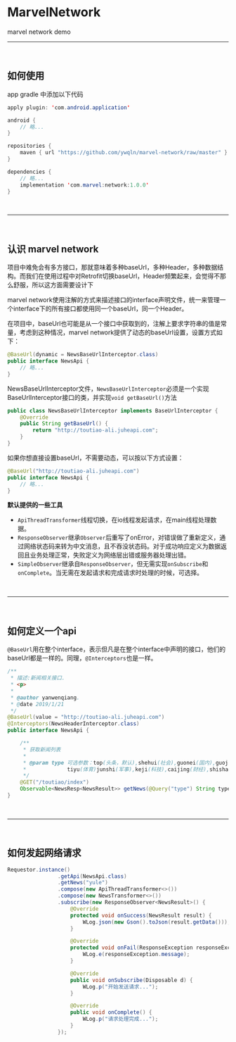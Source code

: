 # MarvelNetwork
marvel network demo

---

<br/>

## 如何使用

app gradle 中添加以下代码

``` java
apply plugin: 'com.android.application'

android {
    // 略...
}

repositories {
    maven { url "https://github.com/ywqln/marvel-network/raw/master" }
}

dependencies {
    // 略...
    implementation 'com.marvel:network:1.0.0'
}
```
<br/>

---

<br/>

## 认识 marvel network
项目中难免会有多方接口，那就意味着多种baseUrl，多种Header，多种数据结构。而我们在使用过程中对Retrofit切换baseUrl，Header频繁起来，会觉得不那么舒服，所以这方面需要设计下<br/>

marvel network使用注解的方式来描述接口的interface声明文件，统一来管理一个interface下的所有接口都使用同一个baseUrl，同一个Header。<br/>

在项目中，baseUrl也可能是从一个接口中获取到的，注解上要求字符串的值是常量，考虑到这种情况，marvel network提供了动态的baseUrl设置，设置方式如下：
``` java
@BaseUrl(dynamic = NewsBaseUrlInterceptor.class)
public interface NewsApi {
    // 略...
}
```
NewsBaseUrlInterceptor文件，`NewsBaseUrlInterceptor`必须是一个实现BaseUrlInterceptor接口的类，并实现`void getBaseUrl()`方法
``` java
public class NewsBaseUrlInterceptor implements BaseUrlInterceptor {
    @Override
    public String getBaseUrl() {
        return "http://toutiao-ali.juheapi.com";
    }
}
```

如果你想直接设置baseUrl，不需要动态，可以按以下方式设置：

``` java
@BaseUrl("http://toutiao-ali.juheapi.com")
public interface NewsApi {
    // 略...
}
```

**默认提供的一些工具**
- `ApiThreadTransformer`线程切换，在io线程发起请求，在main线程处理数据。
- `ResponseObserver`继承`Observer`后重写了onError，对错误做了重新定义，通过网络状态码来转为中文消息，且不吞没状态码。对于成功响应定义为数据返回且业务处理正常，失败定义为网络层出错或服务器处理出错。
- `SimpleObserver`继承自`ResponseObserver`，但无需实现`onSubscribe`和`onComplete`。当无需在发起请求和完成请求时处理的时候，可选择。

<br/>

---

<br/>



## 如何定义一个api

`@BaseUrl`用在整个interface，表示但凡是在整个interface中声明的接口，他们的baseUrl都是一样的。同理，`@Interceptors`也是一样。

``` java
/**
 * 描述:新闻相关接口.
 * <p>
 *
 * @author yanwenqiang.
 * @date 2019/1/21
 */
@BaseUrl(value = "http://toutiao-ali.juheapi.com")
@Interceptors(NewsHeaderInterceptor.class)
public interface NewsApi {

    /**
     * 获取新闻列表
     *
     * @param type 可选参数：top(头条，默认),shehui(社会),guonei(国内),guoji(国际),yule(娱乐),
     *             tiyu(体育)junshi(军事),keji(科技),caijing(财经),shishang(时尚)
     */
    @GET("/toutiao/index")
    Observable<NewsResp<NewsResult>> getNews(@Query("type") String type);
}
```
<br/>

---

<br/>

## 如何发起网络请求

``` java
Requestor.instance()
                .getApi(NewsApi.class)
                .getNews("yule")
                .compose(new ApiThreadTransformer<>())
                .compose(new NewsTransformer<>())
                .subscribe(new ResponseObserver<NewsResult>() {
                    @Override
                    protected void onSuccess(NewsResult result) {
                        WLog.json(new Gson().toJson(result.getData()));
                    }

                    @Override
                    protected void onFail(ResponseException responseException) {
                        WLog.e(responseException.message);
                    }

                    @Override
                    public void onSubscribe(Disposable d) {
                        WLog.p("开始发送请求...");
                    }

                    @Override
                    public void onComplete() {
                        WLog.p("请求处理完成...");
                    }
                });
```